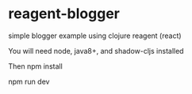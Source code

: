 # reagent-blogger
simple blogger example using clojure reagent (react)

You will need node, java8+, and shadow-cljs installed

Then npm install

npm run dev
